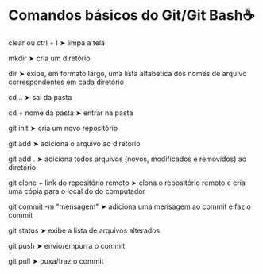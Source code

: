 # Comandos básicos do Git/Git Bash:coffee:

clear ou ctrl + l ➤ limpa a tela

mkdir ➤ cria um diretório 

dir  ➤ exibe, em formato largo, uma lista alfabética dos nomes de arquivo correspondentes em cada diretório

cd .. ➤  sai da pasta

cd + nome da pasta ➤ entrar na pasta

git init ➤ cria um novo repositório

git add  ➤ adiciona o arquivo ao diretório 

git add  . ➤ adiciona todos arquivos (novos, modificados e removidos) ao diretório

git clone + link do repositório remoto ➤ clona o repositório remoto e cria uma cópia para o local do  do computador

git commit -m "mensagem" ➤ adiciona uma mensagem ao commit e faz o commit

git status ➤ exibe a lista de arquivos alterados 

git push ➤ envio/empurra o commit

git pull  ➤ puxa/traz o commit
